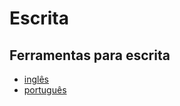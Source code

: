 Escrita
=========

Ferramentas para escrita
------------------------
* [inglês](/wiki/escrita/ferramentas/pt)
* [português](/wiki/escrita/ferramentas/pt)
